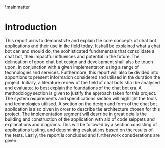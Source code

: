 \mainmatter

# Introduction

This report aims to demonstrate and explain the core concepts of chat bot applications and their use in the field today. It shall be explained what a chat bot can and should do, the sophisticated fundamentals that consolidate a chat bot, their impactful influences and potential in the future. The delineation of good chat bot design and development shall also be touch upon, in conjunction with a given implementation using a range of technologies and services. Furthermore, this report will also be divided into apportions to present information considered and utilised in the duration the project. 
Initially, a literature review of the field of chat bots shall be analysed and evaluated to best explain the foundations of the chat bot era. A methodology section is given to justify the approach taken for this project. The system requirements and specifications section will highlight the tools and technologies utilised. A section on the design and form of the chat bot application is also given in order to describe the architecture chosen for this project. The implementation segment will describe in great details the building and construction of the application with aid of code snippets and explanations and diagrams. This will be followed by a section consisting of applications testing, and determining evaluations based on the results of the tests. Lastly, the report is concluded and furtherwork considerations are given.
